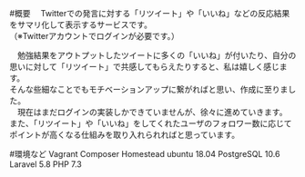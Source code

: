 #概要
　Twitterでの発言に対する「リツイート」や「いいね」などの反応結果をサマリ化して表示するサービスです。  
（※Twitterアカウントでログインが必要です。）  

　勉強結果をアウトプットしたツイートに多くの「いいね」が付いたり、自分の思いに対して「リツイート」で共感してもらえたりすると、私は嬉しく感じます。  
そんな些細なことでもモチベーションアップに繋がればと思い、作成に至りました。  
　現在はまだログインの実装しかできていませんが、徐々に進めていきます。  
また、「リツイート」や「いいね」をしてくれたユーザのフォロワー数に応じてポイントが高くなる仕組みを取り入れられればと思っています。  

#環境など
Vagrant
Composer
Homestead
ubuntu 18.04
PostgreSQL 10.6
Laravel 5.8
PHP 7.3
